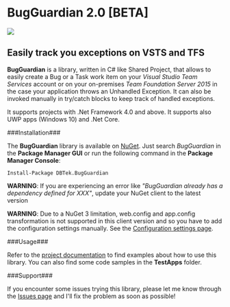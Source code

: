 # BugGuardian 2.0 [BETA]
![](https://dbtek.visualstudio.com/_apis/public/build/definitions/31dcc845-6a11-47d7-90a5-1c340cebf0f1/37/badge)

Easily track you exceptions on VSTS and TFS
------------------------------------------
**BugGuardian** is a library, written in C# like Shared Project, that allows to easily create a Bug or a Task work item on your *Visual Studio Team Services* account or on your on-premises *Team Foundation Server 2015* in the case your application throws an Unhandled Exception.
It can also be invoked manually in try/catch blocks to keep track of handled exceptions.

It supports projects with .Net Framework 4.0 and above.
It supports also UWP apps (Windows 10) and .Net Core.

###Installation###

The **BugGuardian** library is available on [NuGet](https://www.nuget.org/packages/DBTek.BugGuardian).
Just search *BugGuardian* in the **Package Manager GUI** or run the following command in the **Package Manager Console**:
```
Install-Package DBTek.BugGuardian
```

**WARNING**: If you are experiencing an error like *"BugGuardian already has a dependency defined for XXX"*, update your NuGet client to the latest version

**WARNING**: Due to a NuGet 3 limitation, web.config and app.config transformation is not supported in this client version and so you have to add the configuration settings manually. See the [Configuration settings page](https://github.com/n3wt0n/BugGuardian/wiki/Configuration-settings).
    
###Usage###

Refer to the [project documentation](https://github.com/n3wt0n/BugGuardian/wiki/Home) to find examples about how to use this library. You can also find some code samples in the **TestApps** folder.


###Support###

If you encounter some issues trying this library, please let me know through the [Issues page](https://github.com/n3wt0n/BugGuardian/issues) and I'll fix the problem as soon as possible!
